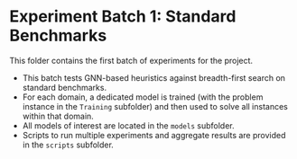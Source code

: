 # Experiment Batch 1: Standard Benchmarks

This folder contains the first batch of experiments for the project.

- This batch tests GNN-based heuristics against breadth-first search on standard benchmarks.
- For each domain, a dedicated model is trained (with the problem instance in the `Training` subfolder) and then used to solve all instances within that domain.
- All models of interest are located in the `models` subfolder.
- Scripts to run multiple experiments and aggregate results are provided in the `scripts` subfolder.